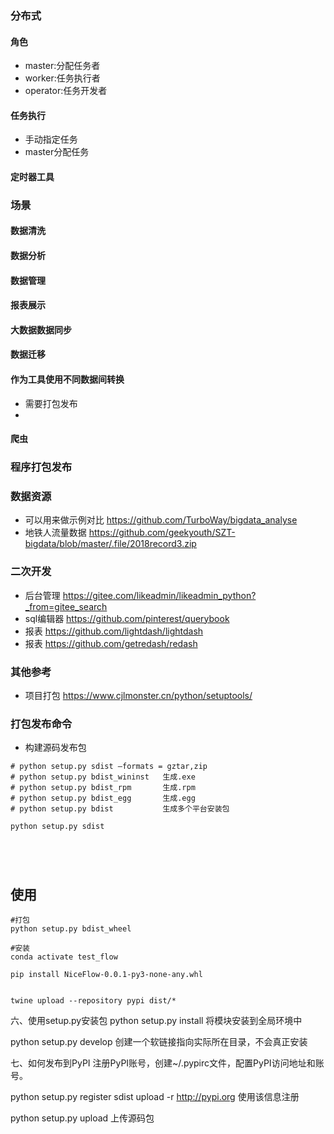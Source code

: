 
### 分布式

#### 角色

- master:分配任务者
- worker:任务执行者
- operator:任务开发者

#### 任务执行

- 手动指定任务
- master分配任务

#### 定时器工具

### 场景

#### 数据清洗

#### 数据分析

#### 数据管理

#### 报表展示

#### 大数据数据同步

#### 数据迁移

#### 作为工具使用不同数据间转换

- 需要打包发布
-

#### 爬虫

### 程序打包发布

### 数据资源

- 可以用来做示例对比 https://github.com/TurboWay/bigdata_analyse
- 地铁人流量数据 https://github.com/geekyouth/SZT-bigdata/blob/master/.file/2018record3.zip

### 二次开发

- 后台管理    https://gitee.com/likeadmin/likeadmin_python?_from=gitee_search
- sql编辑器   https://github.com/pinterest/querybook
- 报表       https://github.com/lightdash/lightdash
- 报表       https://github.com/getredash/redash


### 其他参考

- 项目打包 https://www.cjlmonster.cn/python/setuptools/


### 打包发布命令

- 构建源码发布包

```shell
# python setup.py sdist –formats = gztar,zip
# python setup.py bdist_wininst   生成.exe
# python setup.py bdist_rpm       生成.rpm
# python setup.py bdist_egg       生成.egg
# python setup.py bdist           生成多个平台安装包

python setup.py sdist





```

## 使用

```shell
#打包
python setup.py bdist_wheel

#安装
conda activate test_flow

pip install NiceFlow-0.0.1-py3-none-any.whl


twine upload --repository pypi dist/*

```


六、使用setup.py安装包
python setup.py install 将模块安装到全局环境中

python setup.py develop 创建一个软链接指向实际所在目录，不会真正安装

七、如何发布到PyPI
注册PyPI账号，创建~/.pypirc文件，配置PyPI访问地址和账号。

python setup.py register sdist upload -r http://pypi.org 使用该信息注册

python setup.py upload 上传源码包
